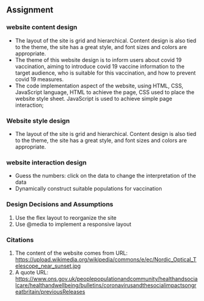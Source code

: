 
## Assignment 


### website content design
* The layout of the site is grid and hierarchical. Content design is also tied to the theme, the site has a great style, and font sizes and colors are appropriate. 
* The theme of this website design is to inform users about covid 19 vaccination, aiming to introduce covid 19 vaccine information to the target audience, who is suitable for this vaccination, and how to prevent covid 19 measures.
* The code implementation aspect of the website, using HTML, CSS, JavaScript language, HTML to achieve the page, CSS used to place the website style sheet. JavaScript is used to achieve simple page interaction;

### Website style design
* The layout of the site is grid and hierarchical. Content design is also tied to the theme, the site has a great style, and font sizes and colors are appropriate. 

### website interaction design
* Guess the numbers: click on the data to change the interpretation of the data
* Dynamically construct suitable populations for vaccination


### Design Decisions and Assumptions
1. Use the flex layout to reorganize the site
2. Use @media to implement a responsive layout

### Citations
1. The content of the website comes from
URL: https://upload.wikimedia.org/wikipedia/commons/e/ec/Nordic_Optical_Telescope_near_sunset.jpg
2. A quote 
URL: https://www.ons.gov.uk/peoplepopulationandcommunity/healthandsocialcare/healthandwellbeing/bulletins/coronavirusandthesocialimpactsongreatbritain/previousReleases

